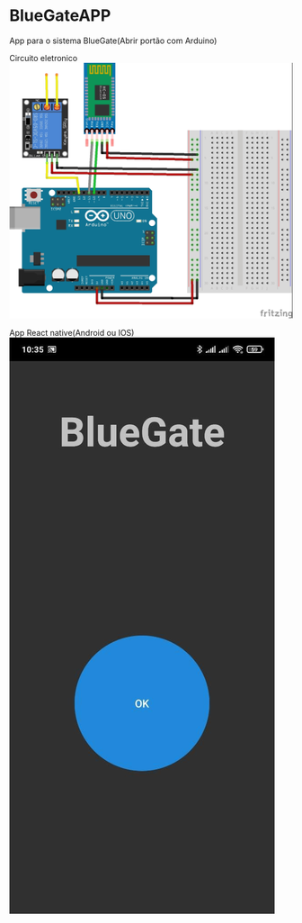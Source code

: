 # BlueGateAPP
App para o sistema BlueGate(Abrir portão com Arduino)

Circuito eletronico
![alt text](https://raw.githubusercontent.com/amurbanos/BlueGateAPP/main/BLueGateArduino_bb.jpg)

App React native(Android ou IOS)
![alt text](https://raw.githubusercontent.com/amurbanos/BlueGateAPP/main/AppPrint.jpeg)
